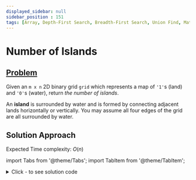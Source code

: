 ```yaml
---
displayed_sidebar: null
sidebar_position : 151
tags: [Array, Depth-First Search, Breadth-First Search, Union Find, Matrix]
---
```


# Number of Islands

## [Problem](https://leetcode.com/problems/number-of-islands/)

<p>Given an <code>m x n</code> 2D binary grid <code>grid</code> which represents a map of <code>&#39;1&#39;</code>s (land) and <code>&#39;0&#39;</code>s (water), return <em>the number of islands</em>.</p>

<p>An <strong>island</strong> is surrounded by water and is formed by connecting adjacent lands horizontally or vertically. You may assume all four edges of the grid are all surrounded by water.</p>

## Solution Approach

Expected Time complexity: $O(n)$

import Tabs from '@theme/Tabs';
import TabItem from '@theme/TabItem';

<details><summary>Click - to see solution code</summary>

<Tabs>
<TabItem value="cpp" label="C++">

```cpp
class Solution {
    vector<vector<char>> g;
    int m, n;

   public:
    void dfs(int i, int j) {
        if (i >= n || j >= m || j < 0 || i < 0) return;
        if (g[i][j] == '2' || g[i][j] == '0') return;
        g[i][j] = '2';
        int dx[] = {-1, 1, 0, 0};
        int dy[] = {0, 0, 1, -1};
        for (int k = 0; k < 4; k++) {
            dfs(i + dx[k], j + dy[k]);
        }
    }

    int numIslands(vector<vector<char>>& grid) {
        this->g = grid;
        n = grid.size();
        m = grid[0].size();
        int ans = 0;
        for (int i = 0; i < n; i++) {
            for (int j = 0; j < m; j++) {
                if (g[i][j] == '1') {
                    ans++;
                    dfs(i, j);
                }
            }
        }

        return ans;
    }
};

```
</TabItem>
</Tabs>

</details>
